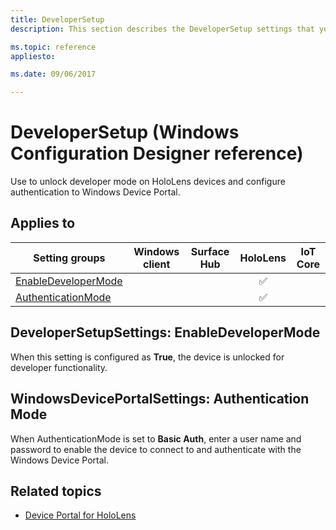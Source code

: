 ```yaml
---
title: DeveloperSetup
description: This section describes the DeveloperSetup settings that you can configure in provisioning packages for Windows 10 using Windows Configuration Designer. 

ms.topic: reference
appliesto: 

ms.date: 09/06/2017 

--- 
```


# DeveloperSetup (Windows Configuration Designer reference) 

Use to unlock developer mode on HoloLens devices and configure authentication to Windows Device Portal. 

## Applies to 

| Setting groups  | Windows client | Surface Hub | HoloLens | IoT Core |
| --- | :---: | :---: | :---: | :---: |
| [EnableDeveloperMode](#developersetupsettings-enabledevelopermode) |   |  | ✅ |  |
| [AuthenticationMode](#windowsdeviceportalsettings-authentication-mode) |   |  | ✅ |  | 


## DeveloperSetupSettings: EnableDeveloperMode 

When this setting is configured as **True**, the device is unlocked for developer functionality. 

## WindowsDevicePortalSettings: Authentication Mode 

When AuthenticationMode is set to **Basic Auth**, enter a user name and password to enable the device to connect to and authenticate with the Windows Device Portal. 

## Related topics 

- [Device Portal for HoloLens](/windows/uwp/debug-test-perf/device-portal-hololens)
